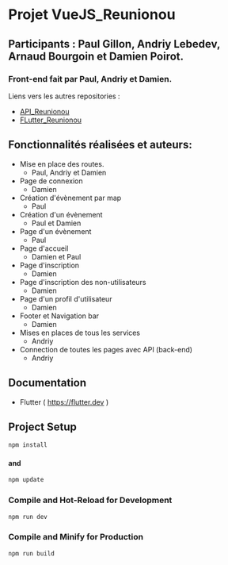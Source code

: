 # Projet VueJS_Reunionou

## Participants : Paul Gillon, Andriy Lebedev, Arnaud Bourgoin et Damien Poirot.
### Front-end fait par Paul, Andriy et Damien.
Liens vers les autres repositories : 
- [API_Reunionou](https://github.com/Arnaud541/API_Reunionou)
- [FLutter_Reunionou](https://github.com/Arnaud541/Flutter_Reunionou)

## Fonctionnalités réalisées et auteurs:

- Mise en place des routes.
  - Paul, Andriy et Damien
- Page de connexion
  - Damien
- Création d'évènement par map
  - Paul
- Création d'un évènement
  - Paul et Damien
- Page d'un évènement
  - Paul
- Page d'accueil
  - Damien et Paul
- Page d'inscription
  - Damien
- Page d'inscription des non-utilisateurs
  - Damien 
- Page d'un profil d'utilisateur
  - Damien
- Footer et Navigation bar
  - Damien
- Mises en places de tous les services
  - Andriy
- Connection de toutes les pages avec API (back-end)
  - Andriy 

## Documentation

- Flutter ( https://flutter.dev )

## Project Setup

```sh
npm install
```

#### and

```sh
npm update
```

### Compile and Hot-Reload for Development

```sh
npm run dev
```

### Compile and Minify for Production

```sh
npm run build
```

